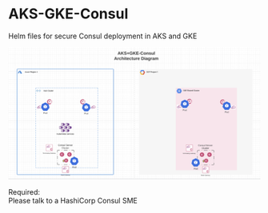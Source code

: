 # AKS-GKE-Consul
Helm files for secure Consul deployment in AKS and GKE

![Consul Build](/images/AKS+GKE+Consul.png)

Required:  
Please talk to a HashiCorp Consul SME
